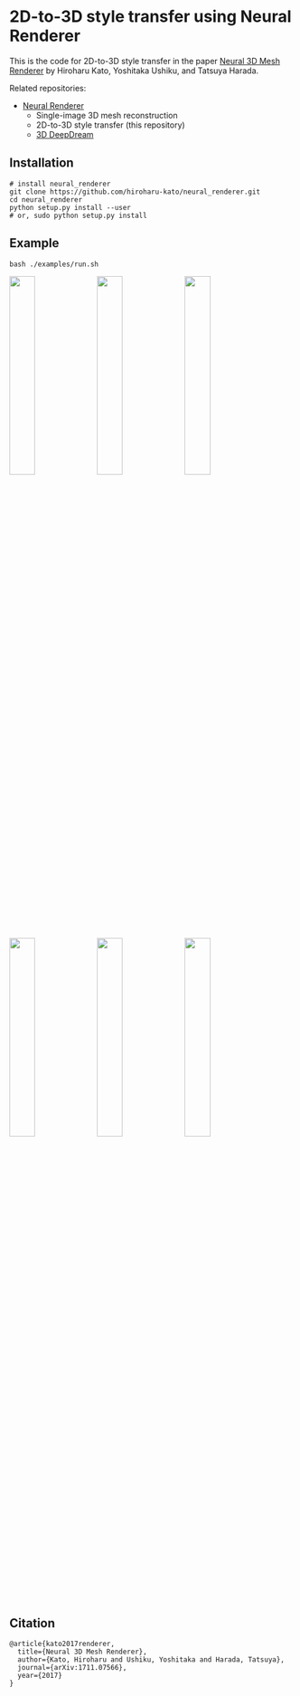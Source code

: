 # 2D-to-3D style transfer using Neural Renderer

This is the code for 2D-to-3D style transfer in the paper [Neural 3D Mesh Renderer](http://hiroharu-kato.com/projects_en/neural_renderer.html) by Hiroharu Kato, Yoshitaka Ushiku, and Tatsuya Harada.

Related repositories:
* [Neural Renderer](https://github.com/hiroharu-kato/neural_renderer)
    * Single-image 3D mesh reconstruction
    * 2D-to-3D style transfer (this repository)
    * [3D DeepDream](https://github.com/hiroharu-kato/deep_dream_3d)

## Installation
```
# install neural_renderer
git clone https://github.com/hiroharu-kato/neural_renderer.git
cd neural_renderer
python setup.py install --user
# or, sudo python setup.py install
```

## Example
```
bash ./examples/run.sh
```

<div>
   <img src="https://raw.githubusercontent.com/hiroharu-kato/style_transfer_3d/master/examples/data/styles/gris1.jpg" width="30%" height="30%">
   <img src="https://raw.githubusercontent.com/hiroharu-kato/style_transfer_3d/master/examples/data/results/teapot.gif" width="30%" height="30%">
   <img src="https://raw.githubusercontent.com/hiroharu-kato/style_transfer_3d/master/examples/data/results/teapot_gris.gif" width="30%" height="30%">
</div>

<div>
   <img src="https://raw.githubusercontent.com/hiroharu-kato/style_transfer_3d/master/examples/data/styles/munch1.jpg" width="30%" height="30%">
   <img src="https://raw.githubusercontent.com/hiroharu-kato/style_transfer_3d/master/examples/data/results/bunny.gif" width="30%" height="30%">
   <img src="https://raw.githubusercontent.com/hiroharu-kato/style_transfer_3d/master/examples/data/results/bunny_munch.gif" width="30%" height="30%">
</div>

## Citation

```
@article{kato2017renderer,
  title={Neural 3D Mesh Renderer},
  author={Kato, Hiroharu and Ushiku, Yoshitaka and Harada, Tatsuya},
  journal={arXiv:1711.07566},
  year={2017}
}
```